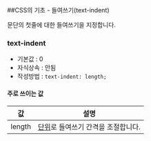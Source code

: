 ##CSS의 기초 - 들여쓰기(text-indent)

문단의 첫줄에 대한 들여쓰기을 지정합니다.


### text-indent
- 기본값 : 0
- 자식상속 : 안됨
- 작성방법 : `text-indent: length;`

#### 주로 쓰이는 값
값 | 설명
---| ----
length | [단위](../step1/11_Unit.md)로 들여쓰기 간격을 조절합니다.

